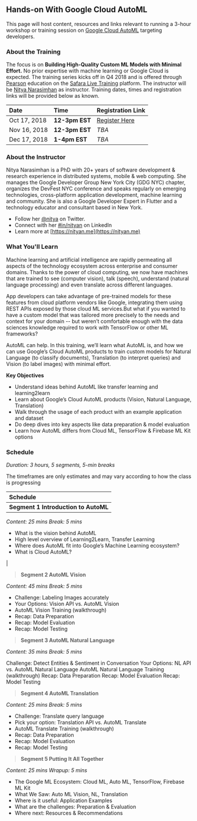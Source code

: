 ## Hands-on With Google Cloud AutoML

This page will host content, resources and links relevant to running a 3-hour workshop or training session on [Google Cloud AutoML](https://cloud.google.com/automl/) targeting developers. 

### About the Training

The focus is on **Building High-Quality Custom ML Models with Minimal Effort.** No prior expertise with machine learning or Google Cloud is expected. The training series kicks off in Q4 2018 and is offered through [Pearson](https://www.pearson.com/us/) education on the [Safara Live Training](https://www.safaribooksonline.com/live-training) platform. The instructor will be [Nitya Narasimhan](https://nityan.me) as instructor. Training dates, times and registration links will be provided below as known.

| Date      | Time         | Registration Link |
| :------------- |:-------------|:-----|
| Oct 17, 2018   | **12-3pm EST**| [Register Here](https://www.safaribooksonline.com/live-training/courses/hands-on-with-google-cloud-automl/0636920216452/)  |
| Nov 16, 2018   | **12-3pm EST**    | _TBA_ |
| Dec 17, 2018   | **1-4pm EST**    | _TBA_ |


### About the Instructor

Nitya Narasimhan is a PhD with 20+ years of software development & research experience in distributed systems, mobile & web computing. She manages the Google Developer Group New York City (GDG NYC) chapter, organizes the DevFest NYC conference and speaks regularly on emerging technologies, cross-platform application development, machine learning and community. She is also a Google Developer Expert in Flutter and a technology educator and consultant based in New York.

 * Follow her [@nitya](https://www.twitter.com/nitya) on Twitter.
 * Connect with her [#in/nityan](https://www.linkedin.com/in/nityan) on LinkedIn
 * Learn more at [https://nityan.me](https://nityan.me)


### What You'll Learn

Machine learning and artificial intelligence are rapidly permeating all aspects of the technology ecosystem across enterprise and consumer domains. Thanks to the power of cloud computing, we now have machines that are trained to see (computer vision), talk (speech), understand (natural language processing) and even translate across different languages.

App developers can take advantage of pre-trained models for these features from cloud platform vendors like Google, integrating them using REST APIs exposed by those cloud ML services.But what if you wanted to have a custom model that was tailored more precisely to the needs and context for your domain -- but weren’t comfortable enough with the data sciences knowledge required to work with TensorFlow or other ML frameworks?

AutoML can help. In this training, we’ll learn what AutoML is, and how we can use Google’s Cloud AutoML products to train custom models for Natural Language (to classify documents), Translation (to interpret queries) and Vision (to label images) with minimal effort.

**Key Objectives**

 * Understand ideas behind AutoML like transfer learning and learning2learn
 * Learn about Google’s Cloud AutoML products (Vision, Natural Language, Translation)
 * Walk through the usage of each product with an example application and dataset
 * Do deep dives into key aspects like data preparation & model evaluation
 * Learn how AutoML differs from Cloud ML, TensorFlow & Firebase ML Kit options


### Schedule

_Duration: 3 hours, 5 segments, 5-min breaks_

The timeframes are only estimates and may vary according to how the class is progressing

| Schedule |
| :------------- |
| **Segment 1 Introduction to AutoML** 

 _Content: 25 mins_
 _Break: 5 mins_

 * What is the vision behind AutoML
 * High level overview of Learning2Learn, Transfer Learning
 * Where does AutoML fit into Google’s Machine Learning ecosystem?
 * What is Cloud AutoML?

|

> **Segment 2 AutoML Vision**

 _Content: 45 mins_
 _Break: 5 mins_

 * Challenge: Labeling Images accurately
 * Your Options: Vision API vs. AutoML Vision
 * AutoML Vision Training (walkthrough)
 * Recap: Data Preparation
 * Recap: Model Evaluation
 * Recap: Model Testing

> **Segment 3 AutoML Natural Language**

 _Content: 35 mins_
 _Break: 5 mins_
 
Challenge: Detect Entities & Sentiment in Conversation
Your Options: NL API vs. AutoML Natural Language
AutoML Natural Language Training (walkthrough)
Recap: Data Preparation
Recap: Model Evaluation
Recap: Model Testing

> **Segment 4 AutoML Translation**

 _Content: 25 mins_
 _Break: 5 mins_

 * Challenge: Translate query language
 * Pick your option: Translation API vs. AutoML Translate
 * AutoML Translate Training (walkthrough)
 * Recap: Data Preparation
 * Recap: Model Evaluation
 * Recap: Model Testing

> **Segment 5 Putting It All Together**

 _Content: 25 mins_
 _Wrapup: 5 mins_

 * The Google ML Ecosystem: Cloud ML, Auto ML, TensorFlow, Firebase ML Kit
 * What We Saw: Auto ML Vision, NL, Translation
 * Where is it useful: Application Examples
 * What are the challenges: Preparation & Evaluation
 * Where next: Resources & Recommendations
 
